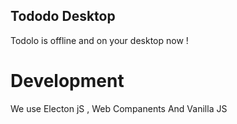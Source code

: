 ## Tododo Desktop 

Todolo is offline and on your desktop now !


# Development 

We use Electon jS , Web Companents And Vanilla JS